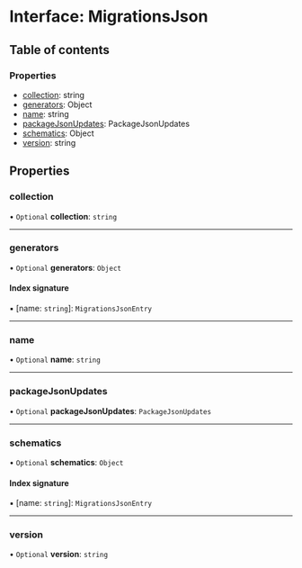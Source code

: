 # Interface: MigrationsJson

## Table of contents

### Properties

- [collection](../../reference/core-api/devkit/documents/MigrationsJson#collection): string
- [generators](../../reference/core-api/devkit/documents/MigrationsJson#generators): Object
- [name](../../reference/core-api/devkit/documents/MigrationsJson#name): string
- [packageJsonUpdates](../../reference/core-api/devkit/documents/MigrationsJson#packagejsonupdates): PackageJsonUpdates
- [schematics](../../reference/core-api/devkit/documents/MigrationsJson#schematics): Object
- [version](../../reference/core-api/devkit/documents/MigrationsJson#version): string

## Properties

### collection

• `Optional` **collection**: `string`

---

### generators

• `Optional` **generators**: `Object`

#### Index signature

▪ [name: `string`]: `MigrationsJsonEntry`

---

### name

• `Optional` **name**: `string`

---

### packageJsonUpdates

• `Optional` **packageJsonUpdates**: `PackageJsonUpdates`

---

### schematics

• `Optional` **schematics**: `Object`

#### Index signature

▪ [name: `string`]: `MigrationsJsonEntry`

---

### version

• `Optional` **version**: `string`
